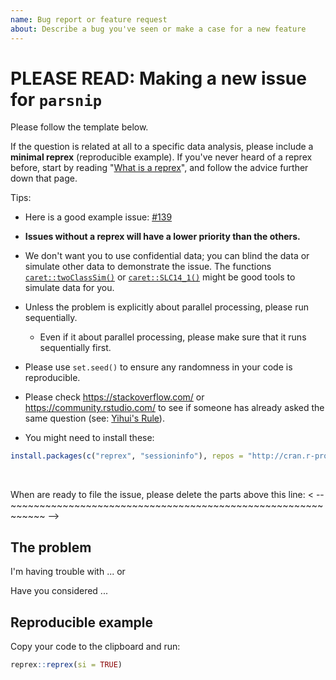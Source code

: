 ```yaml
---
name: Bug report or feature request
about: Describe a bug you've seen or make a case for a new feature
---
```


# PLEASE READ: Making a new issue for `parsnip`


Please follow the template below. 

If the question is related at all to a specific data analysis, please include a **minimal reprex** (reproducible example). If you've never heard of a reprex before, start by reading "[What is a reprex](https://github.com/tidyverse/reprex#what-is-a-reprex)", and follow the advice further down that page.

Tips: 

 * Here is a good example issue: [#139](https://github.com/tidymodels/parsnip/issues/139#issue-404108897)
 
 * **Issues without a reprex will have a lower priority than the others.** 

 * We don't want you to use confidential data; you can blind the data or simulate other data to demonstrate the issue. The functions [`caret::twoClassSim()`](https://www.rdocumentation.org/packages/caret/versions/6.0-84/topics/SLC14_1) or [`caret::SLC14_1()`](https://www.rdocumentation.org/packages/caret/versions/6.0-84/topics/SLC14_1) might be good tools to simulate data for you. 

 * Unless the problem is explicitly about parallel processing, please run sequentially. 

   * Even if it about parallel processing, please make sure that it runs sequentially first.

 * Please use `set.seed()` to ensure any randomness in your code is reproducible.

 * Please check <https://stackoverflow.com/> or <https://community.rstudio.com/> to see if someone has already asked the same question (see: [Yihui's Rule](https://yihui.name/en/2017/08/so-gh-email/)). 

 * You might need to install these:

```r
install.packages(c("reprex", "sessioninfo"), repos = "http://cran.r-project.org")
```

<br>

When are ready to file the issue, please delete the parts above this line:
< -- ~~~~~~~~~~~~~~~~~~~~~~~~~~~~~~~~~~~~~~~~~~~~~~~~~~~~~~~~~~~~ -->

## The problem

I'm having trouble with ... or 

Have you considered ... 

## Reproducible example

Copy your code to the clipboard and run:

```r
reprex::reprex(si = TRUE)
```
